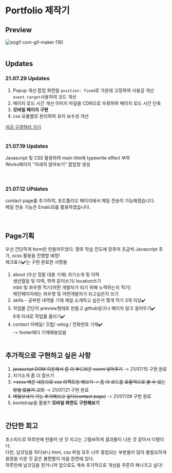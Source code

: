# Portfolio 제작기
## Preview
![ezgif com-gif-maker (16)](https://user-images.githubusercontent.com/76423949/123883112-41a1d480-d983-11eb-93f8-52c53fb3c6f7.gif)
<br>
<br>

## Updates 
### 21.07.29 Updates
1. Popup 개선
팝업 화면을 `position: fixed`로 가운데 고정하여 사용감 개선
`event.target`사용하여 코드 개선<br>
2. 페이지 로드 시간 개선
이미지 파일을 CDN으로 우회하여 페이지 로드 시간 단축
3. **모바일 페이지 구현**
4. css 모듈별로 분리하여 유지 보수성 개선

[지금 구경하러 가기](https://hjkdw95.github.io/portfolio/index.html)
<br>
<br>

### 21.07.19 Updates
Javascript 및 CSS 활용하여 main title에 typewrite effect 부여<br>
Works페이지 "자세히 알아보기" 팝업창 생성<br>
<br>
<br>

### 21.07.12 UPdates
contact page를 추가하여, 포트폴리오 페이지에서 메일 전송이 가능해졌습니다.<br>
메일 전송 기능은 EmailJS를 활용하였습니다.<br>
<br>
<br>

## Page기획
우선 간단하게 form만 만들어두었다. 향후 학습 진도에 맞추어 조금씩 Javascript 추가, scss 활용을 진행할 예정!<br>
체크표시✔️는 구현 완료한 사항들<br>
1. about (우선 정말 대충 기재)
자기소개 및 이력<br>
생년월일 및 이력, 학력 같이쓰기/ location쓰기<br>
mbti 및 좌우명 적기(어떤 개발자가 되기 위해 노력하는지 적기)<br>
메인페이지에는 좌우명 및 어떤개발자가 되고싶은지 쓰기<br>
2. skills - 공부한 내역들 기재
제일 소개하고 싶은거 몇개 적기 3개 이상✔️<br>
3. 작업물
간단히 preview형태로 만들고 github링크나 페이지 링크 걸어두기✔️<br>
6개 이내로 작업물 올리기✔️<br>
4. contact
이메일/ 깃헙/ velog / 전화번호 기재✔️<br>
-> footer에다 기재해놓았음<br><br>

## 추가적으로 구현하고 싶은 사항
1. ~~javascript DOM 이용해서 좀 더 부드러운 event 넣어주기~~ -> 21/07/15 구현 완료
2. 자기소개 좀 더 잘쓰기
3. ~~⭐️scss 배운 내용으로 css 리팩토링 해보기 → 좀 더 코드를 효율적으로 쓸 수 있는 방법 없을지 고민~~ -> 21/07/21 구현 완료
4. ~~메일보내기 기능 추가해보고 싶다(contact page)~~ -> 21/07/09 구현 완료
5. bootstrap을 활용?! **모바일 화면도 구현해보기**
<br><br>

## 간단한 회고
초스피드로 하루만에 만들어 낸 것 치고는 그럴싸하게 결과물이 나온 것 같아서 다행이다.<br>
다만, 날코딩을 하다보니 html, css 파일 모두 너무 중첩되는 부분들이 많아 불필요하게 용량을 키운 것 같은 불편함이 마음 한켠에 있다.<br>
하루만에 날코딩을 한거니까 앞으로도 계속 추가적으로 개선을 꾸준히 해나가고 싶다!<br>